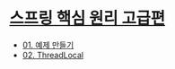 # [스프링 핵심 원리 고급편](https://www.inflearn.com/course/스프링-핵심-원리-고급편)

* [01. 예제 만들기](./note/SECTION01.md)
* [02. ThreadLocal](./note/SECTION02.md)

